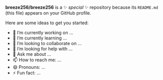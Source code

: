 <p><strong>breeze256/breeze256</strong> is a ✨ <em>special</em> ✨ repository because its <code>README.md</code> (this file) appears on your GitHub profile.</p>
<p>Here are some ideas to get you started:</p>
<ul>
<li>🔭 I’m currently working on ...</li>
<li>🌱 I’m currently learning ...</li>
<li>👯 I’m looking to collaborate on ...</li>
<li>🤔 I’m looking for help with ...</li>
<li>💬 Ask me about ...</li>
<li>📫 How to reach me: ...</li>
<li>😄 Pronouns: ...</li>
<li>⚡ Fun fact: ...</li>
</ul>
